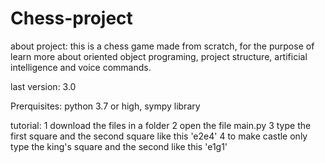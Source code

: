 # Chess-project

about project:
this is a chess game made from scratch, for the purpose of
learn more about oriented object programing, project structure,
artificial intelligence and voice commands.

last version: 3.0

Prerquisites: python 3.7 or high, sympy library

tutorial:
1 download the files in a folder
2 open the file main.py
3 type the first square and the second square like this 'e2e4'
4 to make castle only type the king's square and the second like this 'e1g1'

